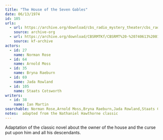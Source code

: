 ```yaml
---
title: "The House of the Seven Gables"
date: 06/13/1974
id: 105
urls: 
  - url: https://archive.org/download/cbs_radio_mystery_theater/cbs_radio_mystery_theater-0101-0150.zip/cbs_radio_mystery_theater-0101-0150%2Fcbsrmt_0105_the_house_of_the_seven_gables.mp3
    source: archive-org
  - url: https://archive.org/download/CBSRMTKf/CBSRMT%20-%20740613%200105%20The%20House%20Of%20The%20Seven%20Gables_kf.mp3
    source: kf-archive
actors:  
  - id: 27
    name: Norman Rose  
  - id: 64
    name: Arnold Moss  
  - id: 35
    name: Bryna Raeburn  
  - id: 69
    name: Jada Rowland  
  - id: 105
    name: Staats Cotsworth
writers:  
  - id: 38
    name: Ian Martin
searchable: Norman Rose,Arnold Moss,Bryna Raeburn,Jada Rowland,Staats Cotsworth Ian Martin
notes:  adapted from the Nathaniel Hawthorne classic
---
```

Adaptation of the classic novel about the owner of the house and the curse put upon him and all his descendants.